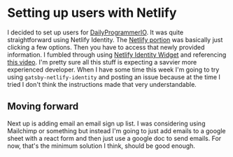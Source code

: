 # Setting up users with Netlify

I decided to set up users for [DailyProgrammerIO](https://www.dailyprogrammer.io/). It was quite straightforward using Netlify Identity. The [Netlify portion](https://www.netlify.com/docs/identity/) was basically just clicking a few options. Then you have to access that newly provided information. I fumbled through using [Netlify Identity Widget](https://github.com/sw-yx/react-netlify-identity-widget) and referencing [this video](https://www.youtube.com/watch?v=vrSoLMmQ46k&t=123s). I'm pretty sure all this stuff is expecting a savvier more experienced developer. When I have some time this week I'm going to try using `gatsby-netlify-identity` and posting an issue because at the time I tried I don't think the instructions made that very understandable.

## Moving forward

Next up is adding email an email sign up list. I was considering using Mailchimp or something but instead I'm going to just add emails to a google sheet with a react form and then just use a google doc to send emails. For now, that's the minimum solution I think, should be good enough.